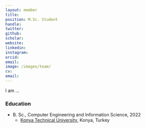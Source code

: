 ```yaml
---
layout: member
title: 
position: M.Sc. Student
handle: 
twitter:
github: 
scholar: 
website: 
linkedin: 
instagram:
orcid: 
email: 
image: /images/team/
cv: 
email: 
---
```


I am ...

### Education

- B. Sc., Computer Engineering and Information Science, 2022
  - [Konya Technical University](https://www.ktun.edu.tr/en/Birim/Hakkimizda?brm=7mL9IUtl9lsvYJ1yQpEWVw%3D%3D), Konya, Turkey


